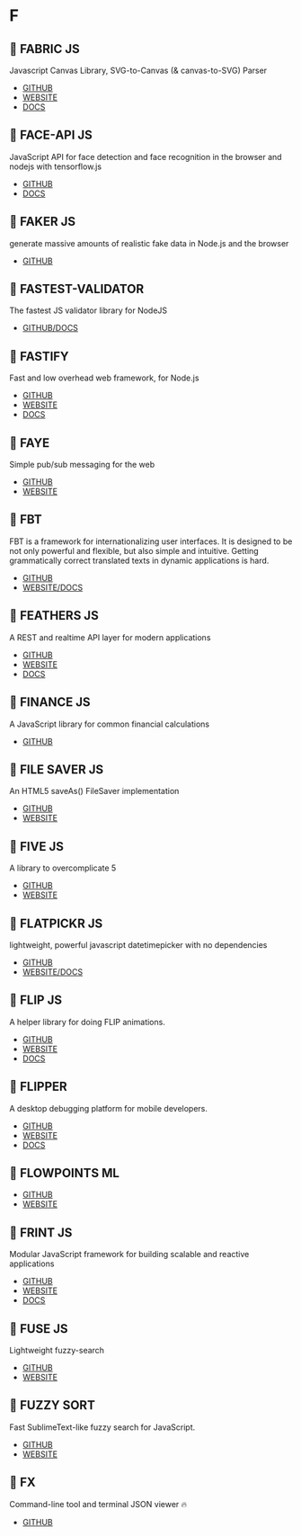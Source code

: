 # F

## :rocket: FABRIC JS

Javascript Canvas Library, SVG-to-Canvas (& canvas-to-SVG) Parser

* [GITHUB](https://github.com/fabricjs/fabric.js)
* [WEBSITE](http://fabricjs.com/)
* [DOCS](http://fabricjs.com/docs/)

## :rocket: FACE-API JS

JavaScript API for face detection and face recognition in the browser and nodejs with tensorflow.js

* [GITHUB](https://github.com/justadudewhohacks/face-api.js)
* [DOCS](https://justadudewhohacks.github.io/face-api.js/docs/globals.html)

## :rocket: FAKER JS

generate massive amounts of realistic fake data in Node.js and the browser

* [GITHUB](https://github.com/Marak/faker.js)

## :rocket: FASTEST-VALIDATOR

The fastest JS validator library for NodeJS

* [GITHUB/DOCS](https://github.com/icebob/fastest-validator)

## :rocket: FASTIFY

Fast and low overhead web framework, for Node.js

* [GITHUB](https://github.com/fastify/fastify)
* [WEBSITE](https://www.fastify.io/)
* [DOCS](https://www.fastify.io/docs/latest/)

## :rocket: FAYE

Simple pub/sub messaging for the web

* [GITHUB](https://github.com/faye/faye)
* [WEBSITE](https://faye.jcoglan.com/)

## :rocket: FBT

FBT is a framework for internationalizing user interfaces. It is designed to be not only powerful and flexible, but also simple and intuitive. Getting grammatically correct translated texts in dynamic applications is hard.

* [GITHUB](https://github.com/facebookincubator/fbt)
* [WEBSITE/DOCS](https://facebookincubator.github.io/fbt/)

## :rocket: FEATHERS JS

A REST and realtime API layer for modern applications

* [GITHUB](https://github.com/feathersjs/feathers)
* [WEBSITE](https://feathersjs.com/)
* [DOCS](http://docs.feathersjs.com/)

## :rocket: FINANCE JS

A JavaScript library for common financial calculations

* [GITHUB](https://github.com/ebradyjobory/finance.js)

## :rocket: FILE SAVER JS

An HTML5 saveAs() FileSaver implementation

* [GITHUB](https://github.com/eligrey/FileSaver.js)
* [WEBSITE](https://eligrey.com/blog/saving-generated-files-on-the-client-side/)

## :rocket: FIVE JS

A library to overcomplicate 5

* [GITHUB](https://github.com/jackdclark/five)
* [WEBSITE](https://five.js.org/)

## :rocket: FLATPICKR JS

lightweight, powerful javascript datetimepicker with no dependencies

* [GITHUB](https://github.com/flatpickr/flatpickr)
* [WEBSITE/DOCS](https://flatpickr.js.org/)

## :rocket: FLIP JS

A helper library for doing FLIP animations.

* [GITHUB](https://github.com/googlearchive/flipjs)
* [WEBSITE](https://aerotwist.com/blog/flip-your-animations/)
* [DOCS](https://aerotwist.com/tutorials/)

## :rocket: FLIPPER

A desktop debugging platform for mobile developers.

* [GITHUB](https://github.com/facebook/flipper)
* [WEBSITE](https://fbflipper.com/)
* [DOCS](https://fbflipper.com/docs/understand.html)

## :rocket: FLOWPOINTS ML

* [GITHUB](https://github.com/mariusbrataas/flowpoints_ml)
* [WEBSITE](https://mariusbrataas.github.io/flowpoints_ml/)

## :rocket: FRINT JS

Modular JavaScript framework for building scalable and reactive applications

* [GITHUB](https://github.com/frintjs/frint)
* [WEBSITE](https://frint.js.org/)
* [DOCS](https://frint.js.org/docs)

## :rocket: FUSE JS

Lightweight fuzzy-search

* [GITHUB](https://github.com/krisk/Fuse)
* [WEBSITE](http://fusejs.io/)

## :rocket: FUZZY SORT

Fast SublimeText-like fuzzy search for JavaScript.

* [GITHUB](https://github.com/farzher/fuzzysort)
* [WEBSITE](https://rawgit.com/farzher/fuzzysort/master/test.html)

## :rocket: FX

Command-line tool and terminal JSON viewer :fire:

* [GITHUB](https://github.com/antonmedv/fx)